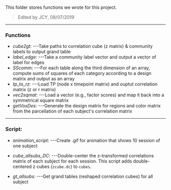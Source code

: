 This folder stores functions we wrote for this project.

>Edited by JCY, 08/07/2019

---

### Functions

* *cube2gt*:
---Take paths to correlation cube (z matrix) & community labels to output grand table 
* *label_edge*:
---Take a community label vector and output a vector of label for edges
* *SScomm*:
---For each table along the third dimension of an array, compute sums of squares of each category according to a design matrix and output as an array
* *tp_to_rz*:
---Load TP (node x timepoint matrix) and ouptut correlation matrix (z or r matrix)
* *vec2sqmat*:
---Load a vector (e.g., factor scores) and map it back into a symmetrical square matrix
* *getVoxDes*:
---Generate the design matrix for regions and color matrix from the parcellation of each subject's correlation matrix
---

### Script:

* *animation_script*:
---Create .gif for animation that shows 10 session of one subject

* *cube_allsubs_DC*:
---Double-center the z-transformed correlations matrix of each subject for each session. This script adds double-centered z cubes (`zcube.dc`) to `cubes`.

* *gt_allsubs*:
---Get grand tables (reshaped correlation cubes) for all subject